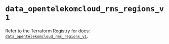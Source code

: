 # `data_opentelekomcloud_rms_regions_v1`

Refer to the Terraform Registry for docs: [`data_opentelekomcloud_rms_regions_v1`](https://registry.terraform.io/providers/opentelekomcloud/opentelekomcloud/1.36.46/docs/data-sources/rms_regions_v1).
